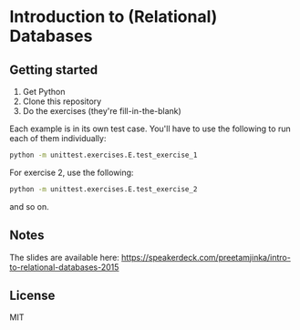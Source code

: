Introduction to (Relational) Databases
==================

Getting started
---
1. Get Python
2. Clone this repository
3. Do the exercises (they're fill-in-the-blank)

Each example is in its own test case. You'll have to use the following to
run each of them individually:

```sh
python -m unittest.exercises.E.test_exercise_1
```

For exercise 2, use the following:

```sh
python -m unittest.exercises.E.test_exercise_2
```

and so on.

Notes
---
The slides are available here: https://speakerdeck.com/preetamjinka/intro-to-relational-databases-2015

License
---
MIT

